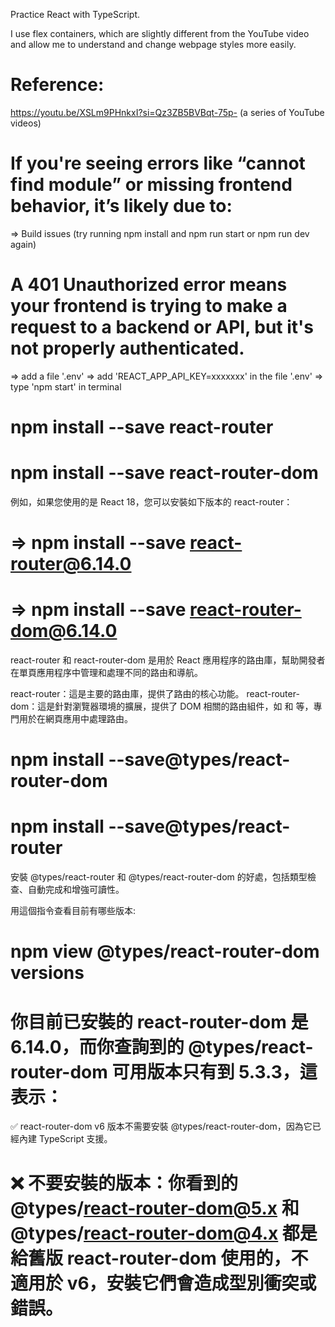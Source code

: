 
Practice React with TypeScript. 

I use flex containers, which are slightly different from the YouTube video and allow me to understand and change webpage styles more easily.

# Reference: 
https://youtu.be/XSLm9PHnkxI?si=Qz3ZB5BVBqt-75p- (a series of YouTube videos)

# If you're seeing errors like “cannot find module” or missing frontend behavior, it’s likely due to: 
 => Build issues (try running npm install and npm run start or npm run dev again)


# A 401 Unauthorized error means your frontend is trying to make a request to a backend or API, but it's not properly authenticated.
 => add a file '.env'
 => add 'REACT_APP_API_KEY=xxxxxxx' in the file '.env'
 => type 'npm start' in terminal 



# npm install --save react-router
# npm install --save react-router-dom
例如，如果您使用的是 React 18，您可以安裝如下版本的 react-router：
# => npm install --save react-router@6.14.0
# => npm install --save react-router-dom@6.14.0

react-router 和 react-router-dom 是用於 React 應用程序的路由庫，幫助開發者在單頁應用程序中管理和處理不同的路由和導航。

react-router：這是主要的路由庫，提供了路由的核心功能。
react-router-dom：這是針對瀏覽器環境的擴展，提供了 DOM 相關的路由組件，如 <BrowserRouter> 和 <Link> 等，專門用於在網頁應用中處理路由。



# npm install --save@types/react-router-dom
# npm install --save@types/react-router
安裝 @types/react-router 和 @types/react-router-dom 的好處，包括類型檢查、自動完成和增強可讀性。

用這個指令查看目前有哪些版本: 
# npm view @types/react-router-dom versions


# 你目前已安裝的 react-router-dom 是 6.14.0，而你查詢到的 @types/react-router-dom 可用版本只有到 5.3.3，這表示：
✅ react-router-dom v6 版本不需要安裝 @types/react-router-dom，因為它已經內建 TypeScript 支援。

# ❌ 不要安裝的版本：你看到的 @types/react-router-dom@5.x 和 @types/react-router-dom@4.x 都是給舊版 react-router-dom 使用的，不適用於 v6，安裝它們會造成型別衝突或錯誤。